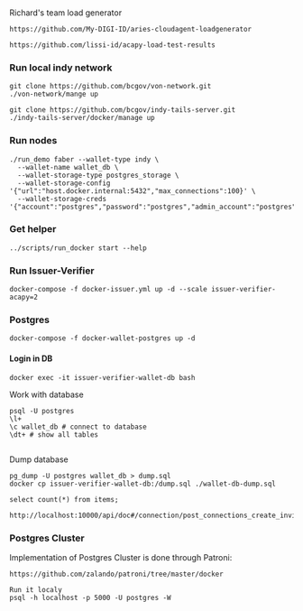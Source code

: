 ###
Richard's team load generator

```
https://github.com/My-DIGI-ID/aries-cloudagent-loadgenerator

https://github.com/lissi-id/acapy-load-test-results
```


### Run local indy network
```
git clone https://github.com/bcgov/von-network.git
./von-network/mange up

git clone https://github.com/bcgov/indy-tails-server.git
./indy-tails-server/docker/manage up
```

### Run nodes

```
./run_demo faber --wallet-type indy \
  --wallet-name wallet_db \
  --wallet-storage-type postgres_storage \
  --wallet-storage-config '{"url":"host.docker.internal:5432","max_connections":100}' \
  --wallet-storage-creds '{"account":"postgres","password":"postgres","admin_account":"postgres","admin_password":"postgres"}'
```


### Get helper

```
../scripts/run_docker start --help
```

### Run Issuer-Verifier

```
docker-compose -f docker-issuer.yml up -d --scale issuer-verifier-acapy=2
```


### Postgres

```
docker-compose -f docker-wallet-postgres up -d
```

#### Login in DB
```
docker exec -it issuer-verifier-wallet-db bash
```

Work with database
```
psql -U postgres
\l+
\c wallet_db # connect to database
\dt+ # show all tables


```

Dump database

```
pg_dump -U postgres wallet_db > dump.sql
docker cp issuer-verifier-wallet-db:/dump.sql ./wallet-db-dump.sql

select count(*) from items;
```

```
http://localhost:10000/api/doc#/connection/post_connections_create_invitation
```

### Postgres Cluster

Implementation of Postgres Cluster is done through Patroni:
```
https://github.com/zalando/patroni/tree/master/docker

Run it localy
psql -h localhost -p 5000 -U postgres -W
```
